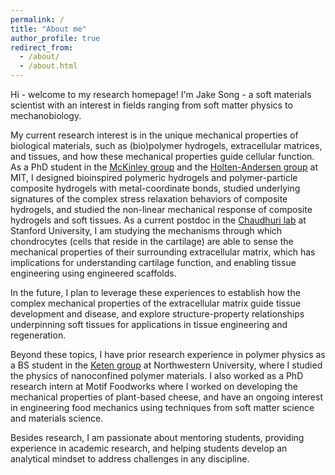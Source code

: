 ```yaml
---
permalink: /
title: "About me"
author_profile: true
redirect_from: 
  - /about/
  - /about.html
---
```


Hi - welcome to my research homepage! I'm Jake Song - a soft materials scientist with an interest in fields ranging from soft matter physics to mechanobiology.

My current research interest is in the unique mechanical properties of biological materials, such as (bio)polymer hydrogels, extracellular matrices, and tissues, and how these mechanical properties guide cellular function. As a PhD student in the [McKinley group](https://nnf.mit.edu/) and the [Holten-Andersen group](https://holtengroup.com/) at MIT, I designed bioinspired polymeric hydrogels and polymer-particle composite hydrogels with metal-coordinate bonds, studied underlying signatures of the complex stress relaxation behaviors of composite hydrogels, and studied the non-linear mechanical response of composite hydrogels and soft tissues. As a current postdoc in the [Chaudhuri lab](https://chaudhurilab.stanford.edu/) at Stanford University, I am studying the mechanisms through which chondrocytes (cells that reside in the cartilage) are able to sense the mechanical properties of their surrounding extracellular matrix, which has implications for understanding cartilage function, and enabling tissue engineering using engineered scaffolds.

In the future, I plan to leverage these experiences to establish how the complex mechanical properties of the extracellular matrix guide tissue development and disease, and explore structure-property relationships underpinning soft tissues for applications in tissue engineering and regeneration. 

Beyond these topics, I have prior research experience in polymer physics as a BS student in the [Keten group](https://keten-group.northwestern.edu/) at Northwestern University, where I studied the physics of nanoconfined polymer materials. I also worked as a PhD research intern at Motif Foodworks where I worked on developing the mechanical properties of plant-based cheese, and have an ongoing interest in engineering food mechanics using techniques from soft matter science and materials science.

Besides research, I am passionate about mentoring students, providing experience in academic research, and helping students develop an analytical mindset to address challenges in any discipline.
